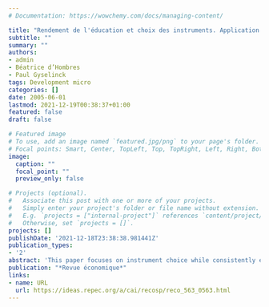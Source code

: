 ```yaml
---
# Documentation: https://wowchemy.com/docs/managing-content/

title: "Rendement de l'éducation et choix des instruments. Application sur données vietnamiennes"
subtitle: ""
summary: ""
authors: 
- admin
- Béatrice d’Hombres
- Paul Gyselinck
tags: Development micro
categories: []
date: 2005-06-01
lastmod: 2021-12-19T00:38:37+01:00
featured: false
draft: false

# Featured image
# To use, add an image named `featured.jpg/png` to your page's folder.
# Focal points: Smart, Center, TopLeft, Top, TopRight, Left, Right, BottomLeft, Bottom, BottomRight.
image:
  caption: ""
  focal_point: ""
  preview_only: false

# Projects (optional).
#   Associate this post with one or more of your projects.
#   Simply enter your project's folder or file name without extension.
#   E.g. `projects = ["internal-project"]` references `content/project/deep-learning/index.md`.
#   Otherwise, set `projects = []`.
projects: []
publishDate: '2021-12-18T23:38:38.981441Z'
publication_types:
- '2'
abstract: 'This paper focuses on instrument choice while consistently estimating the returns to education in Vietnam. Using VLSS data, we explore different sets of exogenous instruments that rely on demand and supply side sources of variation in schooling as well as the matrix of instruments proposed by Hausman and Taylor [1981]. As in several studies, we find that IV estimates of the returns to education are substantially higher than the corresponding ols estimate. We show how the Hausman-Taylor matrix of instruments, when combined with other instruments, may be a useful way of consistently estimating an average return to education rather than a local average treatment effect (Angrist [1994]).'
publication: "*Revue économique*"
links:
- name: URL
  url: https://ideas.repec.org/a/cai/recosp/reco_563_0563.html
---
```


